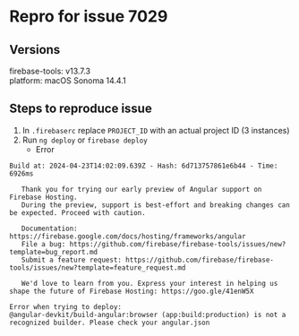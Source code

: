 # Repro for issue 7029

## Versions

firebase-tools: v13.7.3<br>
platform: macOS Sonoma 14.4.1

## Steps to reproduce issue

1. In `.firebaserc` replace `PROJECT_ID` with an actual project ID (3 instances)
1. Run `ng deploy` or `firebase deploy`
   - Error

```
Build at: 2024-04-23T14:02:09.639Z - Hash: 6d713757861e6b44 - Time: 6926ms

   Thank you for trying our early preview of Angular support on Firebase Hosting.
   During the preview, support is best-effort and breaking changes can be expected. Proceed with caution.

   Documentation: https://firebase.google.com/docs/hosting/frameworks/angular
   File a bug: https://github.com/firebase/firebase-tools/issues/new?template=bug_report.md
   Submit a feature request: https://github.com/firebase/firebase-tools/issues/new?template=feature_request.md

   We'd love to learn from you. Express your interest in helping us shape the future of Firebase Hosting: https://goo.gle/41enW5X

Error when trying to deploy:
@angular-devkit/build-angular:browser (app:build:production) is not a recognized builder. Please check your angular.json
```
